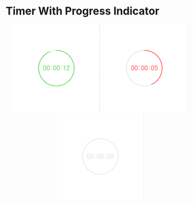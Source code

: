 # Timer With Progress Indicator

<p align = "center">
  <img src="./img/00.png" width="230" alt="init timer" />
  <img src="./img/01.png" width="230" alt="init timer" />
  <img src="./img/02.png" width="230" alt="init timer" />
</p>
